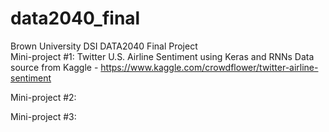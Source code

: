 # data2040_final
Brown University DSI DATA2040 Final Project <br>
Mini-project #1: Twitter U.S. Airline Sentiment using Keras and RNNs
Data source from Kaggle - https://www.kaggle.com/crowdflower/twitter-airline-sentiment

Mini-project #2:

Mini-project #3:
